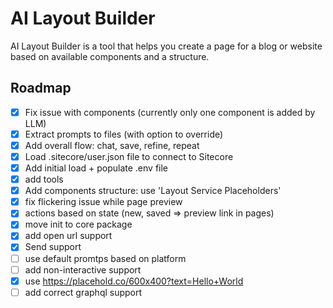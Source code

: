 # AI Layout Builder

AI Layout Builder is a tool that helps you create a page for a blog or website based on available components and a structure.

## Roadmap
- [x] Fix issue with components (currently only one component is added by LLM)
- [x] Extract prompts to files (with option to override)
- [x] Add overall flow: chat, save, refine, repeat
- [x] Load .sitecore/user.json file to connect to Sitecore
- [x] Add initial load + populate .env file
- [x] add tools
- [x] Add components structure: use 'Layout Service Placeholders'
- [x] fix flickering issue while page preview
- [x] actions based on state (new, saved => preview link in pages)
- [x] move init to core package
- [x] add open url support
- [x] Send support
- [ ] use default promtps based on platform
- [ ] add non-interactive support
- [x] use https://placehold.co/600x400?text=Hello+World
- [ ] add correct graphql support
